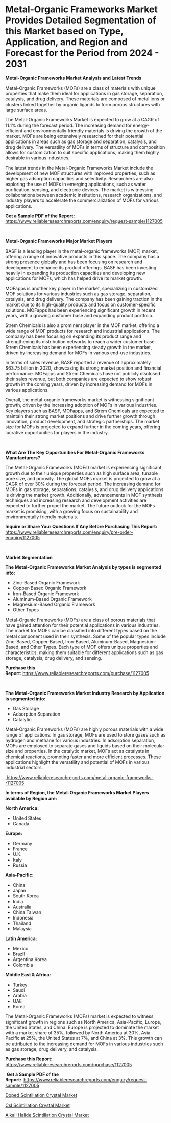 <p><h1>Metal-Organic Frameworks Market Provides Detailed Segmentation of this Market based on Type, Application, and Region and Forecast for the Period from 2024 - 2031</h1></p><p><strong>Metal-Organic Frameworks Market Analysis and Latest Trends</strong></p>
<p><p>Metal-Organic Frameworks (MOFs) are a class of materials with unique properties that make them ideal for applications in gas storage, separation, catalysis, and drug delivery. These materials are composed of metal ions or clusters linked together by organic ligands to form porous structures with large surface areas.</p><p>The Metal-Organic Frameworks Market is expected to grow at a CAGR of 11.1% during the forecast period. The increasing demand for energy-efficient and environmentally friendly materials is driving the growth of the market. MOFs are being extensively researched for their potential applications in areas such as gas storage and separation, catalysis, and drug delivery. The versatility of MOFs in terms of structure and composition allows for customization to suit specific applications, making them highly desirable in various industries.</p><p>The latest trends in the Metal-Organic Frameworks Market include the development of new MOF structures with improved properties, such as higher gas adsorption capacities and selectivity. Researchers are also exploring the use of MOFs in emerging applications, such as water purification, sensing, and electronic devices. The market is witnessing collaborations between academic institutions, research organizations, and industry players to accelerate the commercialization of MOFs for various applications.</p></p>
<p><strong>Get a Sample PDF of the Report:&nbsp;</strong> <a href="https://www.reliableresearchreports.com/enquiry/request-sample/1127005">https://www.reliableresearchreports.com/enquiry/request-sample/1127005</a></p>
<p>&nbsp;</p>
<p><strong>Metal-Organic Frameworks Major Market Players</strong></p>
<p><p>BASF is a leading player in the metal-organic frameworks (MOF) market, offering a range of innovative products in this space. The company has a strong presence globally and has been focusing on research and development to enhance its product offerings. BASF has been investing heavily in expanding its production capacities and developing new applications for MOFs, which has helped drive its market growth.</p><p>MOFapps is another key player in the market, specializing in customized MOF solutions for various industries such as gas storage, separation, catalysis, and drug delivery. The company has been gaining traction in the market due to its high-quality products and focus on customer-specific solutions. MOFapps has been experiencing significant growth in recent years, with a growing customer base and expanding product portfolio.</p><p>Strem Chemicals is also a prominent player in the MOF market, offering a wide range of MOF products for research and industrial applications. The company has been focusing on expanding its product range and strengthening its distribution networks to reach a wider customer base. Strem Chemicals has been experiencing steady growth in the market, driven by increasing demand for MOFs in various end-use industries.</p><p>In terms of sales revenue, BASF reported a revenue of approximately $63.75 billion in 2020, showcasing its strong market position and financial performance. MOFapps and Strem Chemicals have not publicly disclosed their sales revenue, but both companies are expected to show robust growth in the coming years, driven by increasing demand for MOFs in various applications.</p><p>Overall, the metal-organic frameworks market is witnessing significant growth, driven by the increasing adoption of MOFs in various industries. Key players such as BASF, MOFapps, and Strem Chemicals are expected to maintain their strong market positions and drive further growth through innovation, product development, and strategic partnerships. The market size for MOFs is projected to expand further in the coming years, offering lucrative opportunities for players in the industry.</p></p>
<p>&nbsp;</p>
<p><strong>What Are The Key Opportunities For Metal-Organic Frameworks Manufacturers?</strong></p>
<p><p>The Metal-Organic Frameworks (MOFs) market is experiencing significant growth due to their unique properties such as high surface area, tunable pore size, and porosity. The global MOFs market is projected to grow at a CAGR of over 30% during the forecast period. The increasing demand for MOFs in gas storage, separations, catalysis, and drug delivery applications is driving the market growth. Additionally, advancements in MOF synthesis techniques and increasing research and development activities are expected to further propel the market. The future outlook for the MOFs market is promising, with a growing focus on sustainability and environmentally friendly materials.</p></p>
<p><strong>Inquire or Share Your Questions If Any Before Purchasing This Report:</strong> <a href="https://www.reliableresearchreports.com/enquiry/pre-order-enquiry/1127005">https://www.reliableresearchreports.com/enquiry/pre-order-enquiry/1127005</a></p>
<p>&nbsp;</p>
<p><strong>Market Segmentation</strong></p>
<p><strong>The Metal-Organic Frameworks Market Analysis by types is segmented into:</strong></p>
<p><ul><li>Zinc-Based Organic Framework</li><li>Copper-Based Organic Framework</li><li>Iron-Based Organic Framework</li><li>Aluminum-Based Organic Framework</li><li>Magnesium-Based Organic Framework</li><li>Other Types</li></ul></p>
<p><p>Metal-Organic Frameworks (MOFs) are a class of porous materials that have gained attention for their potential applications in various industries. The market for MOFs can be classified into different types based on the metal component used in their synthesis. Some of the popular types include Zinc-Based, Copper-Based, Iron-Based, Aluminum-Based, Magnesium-Based, and Other Types. Each type of MOF offers unique properties and characteristics, making them suitable for different applications such as gas storage, catalysis, drug delivery, and sensing.</p></p>
<p><strong>Purchase this Report:&nbsp;</strong><a href="https://www.reliableresearchreports.com/purchase/1127005">https://www.reliableresearchreports.com/purchase/1127005</a></p>
<p>&nbsp;</p>
<p><strong>The Metal-Organic Frameworks Market Industry Research by Application is segmented into:</strong></p>
<p><ul><li>Gas Storage</li><li>Adsorption Separation</li><li>Catalytic</li></ul></p>
<p><p>Metal-Organic Frameworks (MOFs) are highly porous materials with a wide range of applications. In gas storage, MOFs are used to store gases such as hydrogen and methane for various industries. In adsorption separation, MOFs are employed to separate gases and liquids based on their molecular size and properties. In the catalytic market, MOFs act as catalysts in chemical reactions, promoting faster and more efficient processes. These applications highlight the versatility and potential of MOFs in various industrial sectors.</p></p>
<p><a href="https://www.reliableresearchreports.com/metal-organic-frameworks-r1127005">&nbsp;https://www.reliableresearchreports.com/metal-organic-frameworks-r1127005</a></p>
<p><strong>In terms of Region, the Metal-Organic Frameworks Market Players available by Region are:</strong></p>
<p>
    <p> <strong> North America: </strong>
        <ul>
            <li>United States</li>
            <li>Canada</li>
        </ul>
        </p> 
    <p> <strong> Europe: </strong>
        <ul>
            <li>Germany</li>
            <li>France</li>
            <li>U.K.</li>
            <li>Italy</li>
            <li>Russia</li>
        </ul>
        </p> 
    <p> <strong> Asia-Pacific: </strong>
        <ul>
            <li>China</li>
            <li>Japan</li>
            <li>South Korea</li>
            <li>India</li>
            <li>Australia</li>
            <li>China Taiwan</li>
            <li>Indonesia</li>
            <li>Thailand</li>
            <li>Malaysia</li>
        </ul>
        </p> 
    <p> <strong> Latin America: </strong>
        <ul>
            <li>Mexico</li>
            <li>Brazil</li>
            <li>Argentina Korea</li>
            <li>Colombia</li>
        </ul>
        </p> 
    <p> <strong> Middle East & Africa: </strong>
        <ul>
            <li>Turkey</li>
            <li>Saudi</li>
            <li>Arabia</li>
            <li>UAE</li>
            <li>Korea</li>
        </ul>
    </p>
    </p>
<p><p>The Metal-Organic Frameworks (MOFs) market is expected to witness significant growth in regions such as North America, Asia-Pacific, Europe, the United States, and China. Europe is projected to dominate the market with a market share of 35%, followed by North America at 30%, Asia-Pacific at 25%, the United States at 7%, and China at 3%. This growth can be attributed to the increasing demand for MOFs in various industries such as gas storage, drug delivery, and catalysis.</p></p>
<p><strong>Purchase this Report: </strong><a href="https://www.reliableresearchreports.com/purchase/1127005">https://www.reliableresearchreports.com/purchase/1127005</a></p>
<p>&nbsp;<strong>Get a Sample PDF of the Report:&nbsp;&nbsp;</strong><a href="https://www.reliableresearchreports.com/enquiry/request-sample/1127005">https://www.reliableresearchreports.com/enquiry/request-sample/1127005</a></p>
<p><strong></strong></p>
<p><p><a href="https://github.com/JennyferFeil2023/Market-Research-Report-List-1/blob/main/doped-scintillation-crystal-market.md">Doped Scintillation Crystal Market</a></p><p><a href="https://github.com/gracielawharr/Market-Research-Report-List-1/blob/main/csi-scintillation-crystal-market.md">CsI Scintillation Crystal Market</a></p><p><a href="https://github.com/edytherolanlouisejk1miz0wig/Market-Research-Report-List-3/blob/main/alkali-halide-scintillation-crystal-market.md">Alkali Halide Scintillation Crystal Market</a></p></p>
